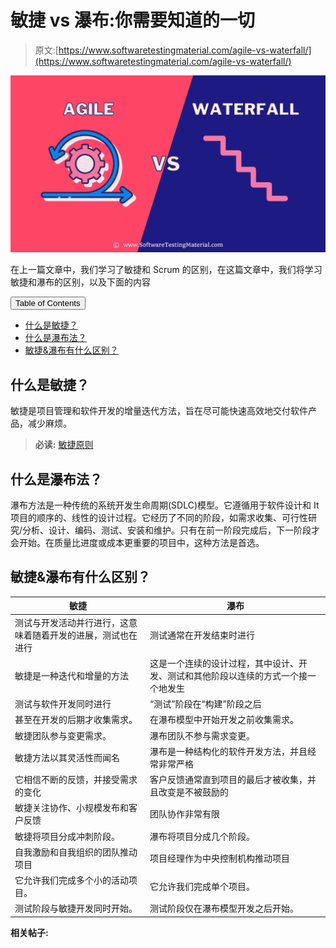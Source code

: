 # 敏捷 vs 瀑布:你需要知道的一切

> 原文:[https://www.softwaretestingmaterial.com/agile-vs-waterfall/](https://www.softwaretestingmaterial.com/agile-vs-waterfall/)

![Agile vs Waterfall](img/18d92a85ea1ab3944bf51aecfbaec3fa.png)

在上一篇文章中，我们学习了敏捷和 Scrum 的区别，在这篇文章中，我们将学习敏捷和瀑布的区别，以及下面的内容

<button class="kb-table-of-contents-title-btn kb-table-of-contents-toggle" aria-expanded="false" aria-label="Expand Table of Contents">Table of Contents</button>

*   [什么是敏捷？](#h-what-is-agile)
*   [什么是瀑布法？](#h-what-is-waterfall-method)
*   [敏捷&瀑布有什么区别？](#h-what-is-the-difference-between-agile-waterfall)



## **什么是敏捷？**

敏捷是项目管理和软件开发的增量迭代方法，旨在尽可能快速高效地交付软件产品，减少麻烦。

> **必读:** [敏捷原则](https://www.softwaretestingmaterial.com/principles-agile-software-development/)

## **什么是瀑布法？**

瀑布方法是一种传统的系统开发生命周期(SDLC)模型。它遵循用于软件设计和 It 项目的顺序的、线性的设计过程。它经历了不同的阶段，如需求收集、可行性研究/分析、设计、编码、测试、安装和维护。只有在前一阶段完成后，下一阶段才会开始。在质量比进度或成本更重要的项目中，这种方法是首选。

## **敏捷&瀑布有什么区别？**

| 敏捷 | 瀑布 |
| --- | --- |
| 测试与开发活动并行进行，这意味着随着开发的进展，测试也在进行 | 测试通常在开发结束时进行 |
| 敏捷是一种迭代和增量的方法 | 这是一个连续的设计过程，其中设计、开发、测试和其他阶段以连续的方式一个接一个地发生 |
| 测试与软件开发同时进行 | “测试”阶段在“构建”阶段之后 |
| 甚至在开发的后期才收集需求。 | 在瀑布模型中开始开发之前收集需求。 |
| 敏捷团队参与变更需求。 | 瀑布团队不参与需求变更。 |
| 敏捷方法以其灵活性而闻名 | 瀑布是一种结构化的软件开发方法，并且经常非常严格 |
| 它相信不断的反馈，并接受需求的变化 | 客户反馈通常直到项目的最后才被收集，并且改变是不被鼓励的 |
| 敏捷关注协作、小规模发布和客户反馈 | 团队协作非常有限 |
| 敏捷将项目分成冲刺阶段。 | 瀑布将项目分成几个阶段。 |
| 自我激励和自我组织的团队推动项目 | 项目经理作为中央控制机构推动项目 |
| 它允许我们完成多个小的活动项目。 | 它允许我们完成单个项目。 |
| 测试阶段与敏捷开发同时开始。 | 测试阶段仅在瀑布模型开发之后开始。 |

**相关帖子:**